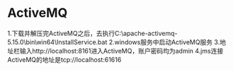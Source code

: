 # ActiveMQ
1.下载并解压完ActiveMQ之后，去执行C:\apache-activemq-5.15.0\bin\win64\InstallService.bat
2.windows服务中启动ActiveMQ服务
3.地址栏输入http://localhost:8161进入ActiveMQ，账户密码均为admin
4.jms连接ActiveMQ的地址是tcp://localhost:61616

